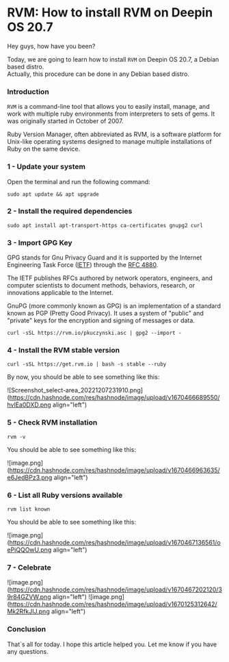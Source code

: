 # RVM: How to install RVM  on Deepin OS 20.7

Hey guys,
how have you been?

Today, we are  going to learn how to install `RVM` on Deepin OS 20.7, a Debian based distro.  
Actually, this procedure can be done in any Debian based distro.

### Introduction
`RVM` is a command-line tool that allows you to easily install, manage, and work with multiple ruby environments from interpreters to sets of gems. It was originally started in October of 2007.

Ruby Version Manager, often abbreviated as RVM, is a software platform for Unix-like operating systems designed to manage multiple installations of Ruby on the same device.


### 1 -  Update your system

Open the terminal and run the following command: 
```
sudo apt update && apt upgrade

```
### 2 - Install the required dependencies

```
sudo apt install apt-transport-https ca-certificates gnupg2 curl
```

### 3 - Import GPG Key
GPG stands for Gnu Privacy Guard and it is supported by the Internet Engineering Task Force ([IETF](https://www.ietf.org/)) through the [RFC 4880](https://www.ietf.org/rfc/rfc4880.txt).

The IETF publishes RFCs authored by network operators, engineers, and computer scientists to document methods, behaviors, research, or innovations applicable to the Internet.

GnuPG (more commonly known as GPG) is an implementation of a standard known as PGP (Pretty Good Privacy). It uses a system of "public" and "private" keys for the encryption and signing of messages or data.

```
curl -sSL https://rvm.io/pkuczynski.asc | gpg2 --import -
``` 

### 4 - Install the RVM stable version


```
curl -sSL https://get.rvm.io | bash -s stable --ruby

```

By now, you should be able to see something like this:

![Screenshot_select-area_20221207231910.png](https://cdn.hashnode.com/res/hashnode/image/upload/v1670466689550/hvlEa0DXD.png align="left")

### 5 - Check RVM installation

```
rvm -v
```
You should be able to see something like this:

![image.png](https://cdn.hashnode.com/res/hashnode/image/upload/v1670466963635/e6JedBPz3.png align="left")

### 6 - List all Ruby versions available
```
rvm list known
```  

You should be able  to see something like this:

![image.png](https://cdn.hashnode.com/res/hashnode/image/upload/v1670467136561/oePiQQOwU.png align="left")

### 7 - Celebrate 

![image.png](https://cdn.hashnode.com/res/hashnode/image/upload/v1670467202120/39r84GZVW.png align="left")
![image.png](https://cdn.hashnode.com/res/hashnode/image/upload/v1670125312642/Mk2RfkJIJ.png align="left")

### Conclusion
That`s all for today. I hope this article helped you. Let me know if you have any questions.



 
  
